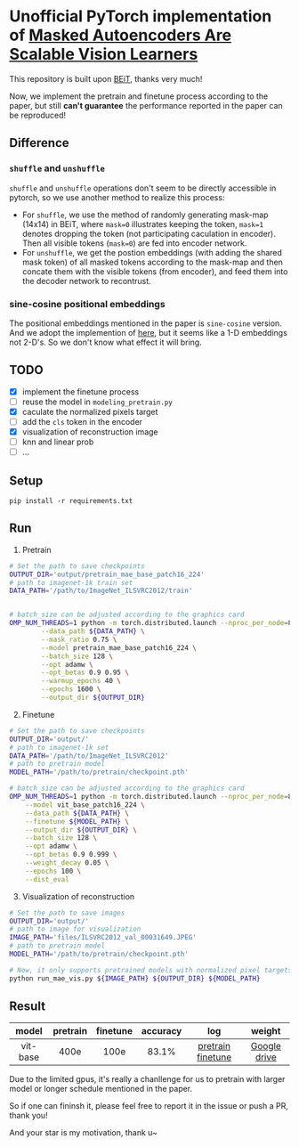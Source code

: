 # Unofficial PyTorch implementation of [Masked Autoencoders Are Scalable Vision Learners](https://arxiv.org/abs/2111.06377)

This repository is built upon [BEiT](https://github.com/microsoft/unilm/tree/master/beit), thanks very much!


Now, we implement the pretrain and finetune process according to the paper, but still **can't guarantee** the performance reported in the paper can be reproduced! 

## Difference

### `shuffle` and `unshuffle`

`shuffle` and `unshuffle` operations don't seem to be directly accessible in pytorch, so we use another method to realize this process:
+ For `shuffle`, we use the method of randomly generating mask-map (14x14) in BEiT, where `mask=0` illustrates keeping the token, `mask=1` denotes dropping the token (not participating caculation in encoder). Then all visible tokens (`mask=0`) are fed into encoder network.
+ For `unshuffle`, we get the postion embeddings (with adding the shared mask token) of all masked tokens according to the mask-map and then concate them with the visible tokens (from encoder), and feed them into the decoder network to recontrust.

### sine-cosine positional embeddings

The positional embeddings mentioned in the paper is `sine-cosine` version. And we adopt the implemention of [here](https://github.com/jadore801120/attention-is-all-you-need-pytorch/blob/master/transformer/Models.py#L31), but it seems like a 1-D embeddings not 2-D's. So we don't know what effect it will bring.


## TODO
- [x] implement the finetune process
- [ ] reuse the model in `modeling_pretrain.py`
- [x] caculate the normalized pixels target
- [ ] add the `cls` token in the encoder
- [x] visualization of reconstruction image
- [ ] knn and linear prob
- [ ] ...

## Setup

```
pip install -r requirements.txt
```

## Run
1. Pretrain
```bash
# Set the path to save checkpoints
OUTPUT_DIR='output/pretrain_mae_base_patch16_224'
# path to imagenet-1k train set
DATA_PATH='/path/to/ImageNet_ILSVRC2012/train'


# batch_size can be adjusted according to the graphics card
OMP_NUM_THREADS=1 python -m torch.distributed.launch --nproc_per_node=8 run_mae_pretraining.py \
        --data_path ${DATA_PATH} \
        --mask_ratio 0.75 \
        --model pretrain_mae_base_patch16_224 \
        --batch_size 128 \
        --opt adamw \
        --opt_betas 0.9 0.95 \
        --warmup_epochs 40 \
        --epochs 1600 \
        --output_dir ${OUTPUT_DIR}
```

2. Finetune
```bash
# Set the path to save checkpoints
OUTPUT_DIR='output/'
# path to imagenet-1k set
DATA_PATH='/path/to/ImageNet_ILSVRC2012'
# path to pretrain model
MODEL_PATH='/path/to/pretrain/checkpoint.pth'

# batch_size can be adjusted according to the graphics card
OMP_NUM_THREADS=1 python -m torch.distributed.launch --nproc_per_node=8 run_class_finetuning.py \
    --model vit_base_patch16_224 \
    --data_path ${DATA_PATH} \
    --finetune ${MODEL_PATH} \
    --output_dir ${OUTPUT_DIR} \
    --batch_size 128 \
    --opt adamw \
    --opt_betas 0.9 0.999 \
    --weight_decay 0.05 \
    --epochs 100 \
    --dist_eval
```
3. Visualization of reconstruction
```bash
# Set the path to save images
OUTPUT_DIR='output/'
# path to image for visualization
IMAGE_PATH='files/ILSVRC2012_val_00031649.JPEG'
# path to pretrain model
MODEL_PATH='/path/to/pretrain/checkpoint.pth'

# Now, it only supports pretrained models with normalized pixel targets
python run_mae_vis.py ${IMAGE_PATH} ${OUTPUT_DIR} ${MODEL_PATH}
```

## Result

|   model  | pretrain | finetune | accuracy | log | weight |
|:--------:|:--------:|:--------:|:--------:| :--------:|:--------:|
| vit-base |   400e   |   100e   |   83.1%  | [pretrain](files/pretrain_base_0.75_400e.txt) [finetune](files/pretrain_base_0.75_400e_finetune_100e.txt)| [Google drive](https://drive.google.com/drive/folders/182F5SLwJnGVngkzguTelja4PztYLTXfa?usp=sharing) |

Due to the limited gpus, it's really a chanllenge for us to pretrain with larger model or longer schedule mentioned in the paper. 

So if one can fininsh it, please feel free to report it in the issue or push a PR, thank you!

And your star is my motivation, thank u~
